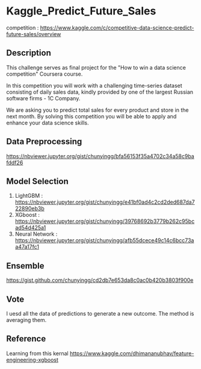# Kaggle_Predict_Future_Sales
competition : https://www.kaggle.com/c/competitive-data-science-predict-future-sales/overview
## Description
This challenge serves as final project for the "How to win a data science competition" Coursera course.

In this competition you will work with a challenging time-series dataset consisting of daily sales data, kindly provided by one of the largest Russian software firms - 1C Company. 

We are asking you to predict total sales for every product and store in the next month. By solving this competition you will be able to apply and enhance your data science skills.


## Data Preprocessing
https://nbviewer.jupyter.org/gist/chunyingg/bfa56153f35a4702c34a58c9bafddf26
## Model Selection
  1. LightGBM : https://nbviewer.jupyter.org/gist/chunyingg/e41bf0ad4c2cd2ded687da722890eb3b
  2. XGboost : https://nbviewer.jupyter.org/gist/chunyingg/39768692b3779b262c95bcad54d425a1
  3. Neural Network : https://nbviewer.jupyter.org/gist/chunyingg/afb55dcece49c14c6bcc73aa47a17fc1
## Ensemble
https://gist.github.com/chunyingg/cd2db7e653da8c0ac0b420b3803f900e
## Vote
I uesd all the data of predictions to generate a new outcome. The method is averaging them.
## Reference
Learning from this kernal
https://www.kaggle.com/dhimananubhav/feature-engineering-xgboost
